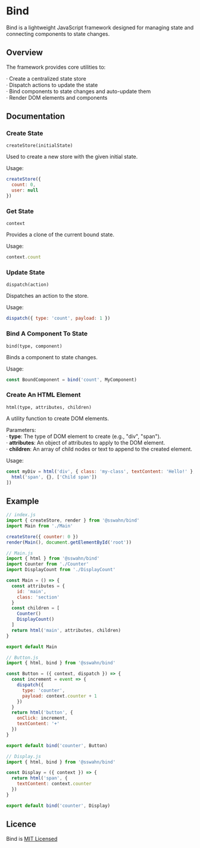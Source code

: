 # Bind
Bind is a lightweight JavaScript framework designed for managing state and connecting components to state changes.

## Overview
The framework provides core utilities to:

  · Create a centralized state store  
  · Dispatch actions to update the state  
  · Bind components to state changes and auto-update them  
  · Render DOM elements and components  

## Documentation  
### Create State
`createStore(initialState)`  

Used to create a new store with the given initial state.

Usage:
```javascript
createStore({
  count: 0,
  user: null
})
```

### Get State
`context`  

Provides a clone of the current bound state.

Usage:
```javascript
context.count
```

### Update State
`dispatch(action)`  

Dispatches an action to the store.

Usage:
```javascript
dispatch({ type: 'count', payload: 1 })
```

### Bind A Component To State
`bind(type, component)`  

Binds a component to state changes.

Usage:
```javascript
const BoundComponent = bind('count', MyComponent)
```

 ### Create An HTML Element
`html(type, attributes, children)`  

A utility function to create DOM elements.

Parameters:  
  · **type**: The type of DOM element to create (e.g., "div", "span").  
  · **attributes**: An object of attributes to apply to the DOM element.  
  · **children**: An array of child nodes or text to append to the created element.  
  
Usage:
```javascript
const myDiv = html('div', { class: 'my-class', textContent: 'Hello!' }, [
  html('span', {}, ['Child span'])
])
```

## Example
```javascript
// index.js
import { createStore, render } from '@sswahn/bind'
import Main from './Main'

createStore({ counter: 0 })
render(Main(), document.getElementById('root'))
```
```javascript
// Main.js
import { html } from '@sswahn/bind'
import Counter from './Counter'
import DisplayCount from './DisplayCount'

const Main = () => {
  const attributes = {
    id: 'main',
    class: 'section'
  }
  const children = [
    Counter()
    DisplayCount()
  ]
  return html('main', attributes, children)
}

export default Main
```
```javascript
// Button.js
import { html, bind } from '@sswahn/bind'

const Button = ({ context, dispatch }) => {
  const increment = event => {
    dispatch({
      type: 'counter',
      payload: context.counter + 1
    })
  }
  return html('button', {
    onClick: increment,
    textContent: '+'
  })
}

export default bind('counter', Button)
```
```javascript
// Display.js
import { html, bind } from '@sswahn/bind'

const Display = ({ context }) => {
  return html('span', {
    textContent: context.counter
  })
}

export default bind('counter', Display)
```
## Licence
Bind is [MIT Licensed](https://github.com/sswahn/bind/blob/main/LICENSE)
